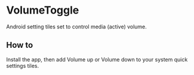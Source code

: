 # VolumeToggle
Android setting tiles set to control media (active) volume.

## How to
Install the app, then add Volume up or Volume down to your system quick settings tiles.
